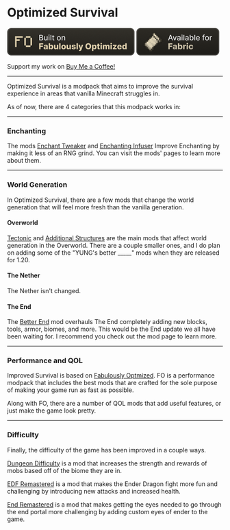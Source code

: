 # Optimized Survival
![Based on Fabulously Optimized](https://github.com/intergrav/devins-badges/blob/v3/assets/cozy/built-with/fabulously-optimized_64h.png?raw=true) ![Available for Fabric](https://raw.githubusercontent.com/intergrav/devins-badges/v3/assets/cozy/supported/fabric_64h.png)

Support my work on [Buy Me a Coffee!](https://www.buymeacoffee.com/pyrotonic)

------------------------

Optimized Survival is a modpack that aims to improve the survival experience in areas that vanilla Minecraft struggles in.

As of now, there are 4 categories that this 
modpack works in:

------------------------

### Enchanting

The mods [Enchant Tweaker](https://modrinth.com/mod/enchant-tweaker) and [Enchanting Infuser](https://modrinth.com/mod/enchanting-infuser) Improve Enchanting by making it less of an RNG grind. You can visit the mods' pages to learn more about them.


------------------------


### World Generation

In Optimized Survival, there are a few mods that change the world generation that will feel more fresh than the vanilla generation.

#### Overworld

[Tectonic](https://modrinth.com/mod/tectonic) and [Additional Structures](https://modrinth.com/mod/additional-structures) are the main mods that affect world generation in the Overworld. There are a couple smaller ones, and I do plan on adding some of the "YUNG's better _____" mods when they are released for 1.20.

#### The Nether

The Nether isn't changed.

#### The End

The [Better End](https://modrinth.com/mod/betterend) mod overhauls The End completely adding new blocks, tools, armor, biomes, and more. This would be the End update we all have been waiting for. I recommend you check out the mod page to learn more.


------------------------


### Performance and QOL

Improved Survival is based on [Fabulously Optmized](https://modrinth.com/modpack/fabulously-optimized). FO is a performance modpack that includes the best mods that are crafted for the sole purpose of making your game run as fast as possible.

Along with FO, there are a number of QOL mods that add useful features, or just make the game look pretty.


------------------------

### Difficulty

Finally, the difficulty of the game has been improved in a couple ways.

[Dungeon Difficulty](https://modrinth.com/mod/dungeon-difficulty) is a mod that increases the strength and rewards of mobs based off of the biome they are in.

[EDF Remastered](https://modrinth.com/mod/edf-remastered) is a mod that makes the Ender Dragon fight more fun and challenging by introducing new attacks and increased health.

[End Remastered](https://modrinth.com/mod/endrem) is a mod that makes getting the eyes needed to go through the end portal more challenging by adding custom eyes of ender to the game.
